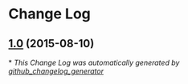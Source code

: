 # Change Log

## [1.0](https://github.com/akinaru/pcapng-decoder/tree/1.0) (2015-08-10)


\* *This Change Log was automatically generated by [github_changelog_generator](https://github.com/skywinder/Github-Changelog-Generator)*
